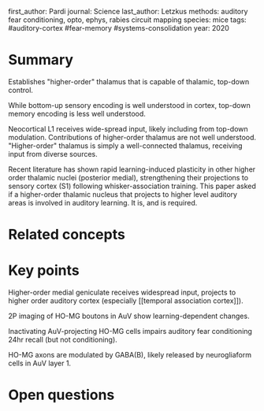 first_author: Pardi
journal: Science
last_author: Letzkus
methods: auditory  fear conditioning, opto, ephys, rabies circuit mapping
species: mice
tags: #auditory-cortex #fear-memory #systems-consolidation 
year: 2020

# Summary
Establishes "higher-order" thalamus that is capable of thalamic, top-down control.

While bottom-up sensory encoding is well understood in cortex, top-down memory encoding is less well understood.

Neocortical L1 receives wide-spread input, likely including from top-down modulation. Contributions of higher-order thalamus are not well understood.
"Higher-order" thalamus is simply a well-connected thalamus, receiving input from diverse sources.

Recent literature has shown rapid learning-induced plasticity in other higher order thalamic nuclei (posterior medial), strengthening their projections to sensory cortex (S1) following whisker-association training.
This paper asked if a higher-order thalamic nucleus that projects to higher level auditory areas is involved in auditory learning.  It is, and is required.

# Related concepts


# Key points
Higher-order medial geniculate receives widespread input, projects to higher order auditory cortex (especially [[temporal association cortex]]). 

2P imaging of HO-MG boutons in AuV show learning-dependent changes.

Inactivating AuV-projecting HO-MG cells impairs auditory fear conditioning 24hr recall (but not conditioning).

HO-MG axons are modulated by GABA(B), likely released by neurogliaform cells in AuV layer 1.


# Open questions